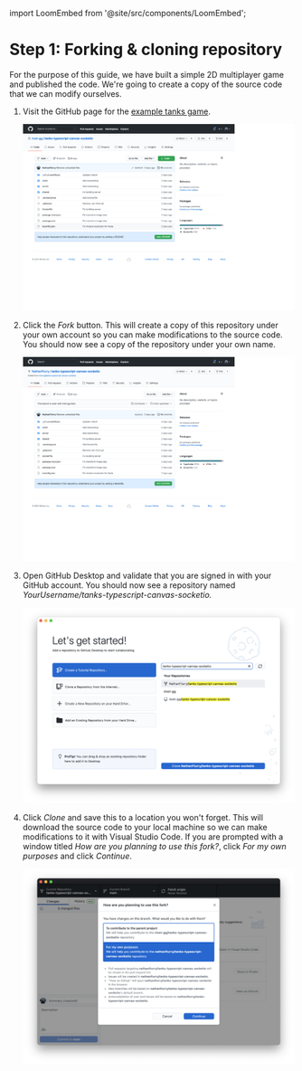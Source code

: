 import LoomEmbed from '@site/src/components/LoomEmbed';

# Step 1: Forking & cloning repository

<LoomEmbed src="https://www.loom.com/embed/799c162e6a8a4babaf9161e11f42345f"></LoomEmbed>

For the purpose of this guide, we have built a simple 2D multiplayer game and published the code. We're going to create a copy of the source code that we can modify ourselves.

1. Visit the GitHub page for the [example tanks game](https://github.com/rivet-gg/tanks-typescript-canvas-socketio).
    
    ![Step%201%20Forking%20&%20cloning%20repository%2029ff688336eb4d8199de0d4ae28edfdf/Untitled.png](Step%201%20Forking%20&%20cloning%20repository%2029ff688336eb4d8199de0d4ae28edfdf/Untitled.png)
    
2. Click the *Fork* button. This will create a copy of this repository under your own account so you can make modifications to the source code. You should now see a copy of the repository under your own name.
    
    ![Step%201%20Forking%20&%20cloning%20repository%2029ff688336eb4d8199de0d4ae28edfdf/Untitled%201.png](Step%201%20Forking%20&%20cloning%20repository%2029ff688336eb4d8199de0d4ae28edfdf/Untitled%201.png)
    
3. Open GitHub Desktop and validate that you are signed in with your GitHub account. You should now see a repository named *YourUsername/tanks-typescript-canvas-socketio.*
    
    ![Step%201%20Forking%20&%20cloning%20repository%2029ff688336eb4d8199de0d4ae28edfdf/Untitled%202.png](Step%201%20Forking%20&%20cloning%20repository%2029ff688336eb4d8199de0d4ae28edfdf/Untitled%202.png)
    
4. Click *Clone* and save this to a location you won't forget. This will download the source code to your local machine so we can make modifications to it with Visual Studio Code. If you are prompted with a window titled *How are you planning to use this fork?*, click *For my own purposes* and click *Continue*.
    
    ![Step%201%20Forking%20&%20cloning%20repository%2029ff688336eb4d8199de0d4ae28edfdf/Untitled%203.png](Step%201%20Forking%20&%20cloning%20repository%2029ff688336eb4d8199de0d4ae28edfdf/Untitled%203.png)
